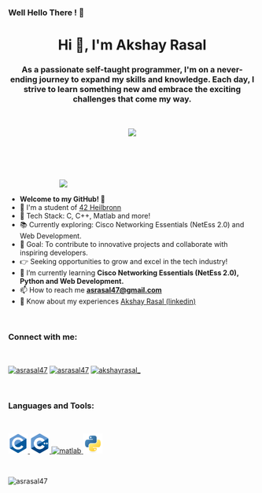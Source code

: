 ### Well Hello There ! 👋

<!--
**Asrasal47/Asrasal47** is a ✨ _special_ ✨ repository because its `README.md` (this file) appears on your GitHub profile.

<!-- Header -->
<h1 align="center">Hi 👋, I'm Akshay Rasal</h1>
<h3 align="center">As a passionate self-taught programmer, I'm on a never-ending journey to expand my skills and knowledge. Each day, I strive to learn something new and embrace the exciting challenges that come my way.</h3>
</h1>
<h1 align="center">
  <img src="https://media3.giphy.com/media/3ornk57KwDXf81rjWM/giphy.gif?cid=ecf05e47nckmi80zxdtrizksr3bcyuxe1cd1hz5vpc09uhmm&rid=giphy.gif&ct=g">
</p><br>
</h1>
<!-- Counter -->
<p align="center">
</p>
</p>
<img align='right' src="https://github.com/oHTGo/oHTGo/blob/main/images/coding.gif" width="400">
<br>

- **Welcome to my GitHub! 🚀**
- 📓 I'm a student of [42 Heilbronn](https://www.42heilbronn.de/en/)
- 🔧 Tech Stack: C, C++, Matlab and more!
- 📚 Currently exploring: Cisco Networking Essentials (NetEss 2.0) and Web Development.
- 🎯 Goal: To contribute to innovative projects and collaborate with inspiring developers.
- 👉 Seeking opportunities to grow and excel in the tech industry!
- 🌱 I’m currently learning **Cisco Networking Essentials (NetEss 2.0), Python and Web Development.**
- 📫 How to reach me **asrasal47@gmail.com**
- 📄 Know about my experiences [Akshay Rasal (linkedin)](https://www.linkedin.com/in/asrasal47)

<br>
<h3 align="left">Connect with me:</h3>
<br>
<p align="left">
<a href="https://linkedin.com/in/asrasal47" target="blank"><img align="center" src="https://raw.githubusercontent.com/rahuldkjain/github-profile-readme-generator/master/src/images/icons/Social/linked-in-alt.svg" alt="asrasal47" height="30" width="40" /></a>
<a href="https://fb.com/asrasal47" target="blank"><img align="center" src="https://raw.githubusercontent.com/rahuldkjain/github-profile-readme-generator/master/src/images/icons/Social/facebook.svg" alt="asrasal47" height="30" width="40" /></a>
<a href="https://instagram.com/akshayrasal_" target="blank"><img align="center" src="https://raw.githubusercontent.com/rahuldkjain/github-profile-readme-generator/master/src/images/icons/Social/instagram.svg" alt="akshayrasal_" height="30" width="40" /></a>
</p><br>

<h3 align="left">Languages and Tools:</h3>
<br>
<p align="left"> <a href="https://www.cprogramming.com/" target="_blank" rel="noreferrer"> <img src="https://raw.githubusercontent.com/devicons/devicon/master/icons/c/c-original.svg" alt="c" width="40" height="40"/> </a> <a href="https://www.w3schools.com/cpp/" target="_blank" rel="noreferrer"> <img src="https://raw.githubusercontent.com/devicons/devicon/master/icons/cplusplus/cplusplus-original.svg" alt="cplusplus" width="40" height="40"/> </a> <a href="https://www.mathworks.com/" target="_blank" rel="noreferrer"> <img src="https://upload.wikimedia.org/wikipedia/commons/2/21/Matlab_Logo.png" alt="matlab" width="40" height="40"/> </a> <a href="https://www.python.org" target="_blank" rel="noreferrer"> <img src="https://raw.githubusercontent.com/devicons/devicon/master/icons/python/python-original.svg" alt="python" width="40" height="40"/> </a> </p>
<br>
<p><img align="left" src="https://github-readme-stats.vercel.app/api/top-langs?username=asrasal47&show_icons=true&locale=en&layout=compact" alt="asrasal47" /></p>
<br>
